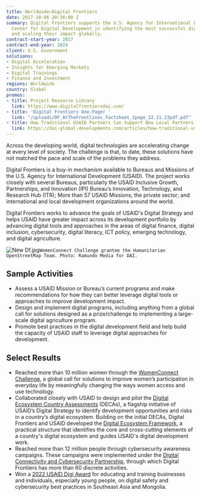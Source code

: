 ```yaml
---
title: Worldwide—Digital Frontiers
date: 2017-10-06 20:36:00 Z
summary: Digital Frontiers supports the U.S. Agency for International Development’s
  Center for Digital Development in identifying the most successful digital solutions
  and scaling their impact globally.
contract-start-year: 2017
contract-end-year: 2024
client: U.S. Government
solutions:
- Digital Acceleration
- Insights for Emerging Markets
- Digital Trainings
- Finance and Investment
regions: Worldwide
country: Global
promos:
- title: Project Resource Library
  link: https://www.digitalfrontiersdai.com/
- title: 'Digital Frontiers One-Pager '
  link: "/uploads/DF_AtTheFrontlines_Factsheet_1page_12.11.23pdf.pdf"
- title: How Traditional USAID Partners Can Support New Local Partners
  link: https://dai-global-developments.com/articles/how-traditional-usaid-partners-can-support-new-local-partners/
---
```


Across the developing world, digital technologies are accelerating change at every level of society. The challenge is that, to date, these solutions have not matched the pace and scale of the problems they address.

Digital Frontiers is a buy-in mechanism available to Bureaus and Missions of the U.S. Agency for International Development (USAID). The project works closely with several Bureaus, particularly the USAID Inclusive Growth, Partnerships, and Innovation (IPI) Bureau’s Innovation, Technology, and Research Hub (ITR); More than 57 USAID Missions; the private sector; and international and local development organizations around the world.

Digital Frontiers works to advance the goals of USAID's Digital Strategy and helps USAID have greater impact across its development portfolio by advancing digital tools and approaches in the areas of digital finance, digital inclusion, cybersecurity, digital literacy, ICT policy, emerging technology, and digital agriculture.

![New Df.jpg](/uploads/New%20Df.jpg)`WomenConnect Challenge grantee the Humanitarian OpenStreetMap Team. Photo: Ramundo Media for DAI.`

## Sample Activities

* Assess a USAID Mission or Bureau’s current programs and make recommendations for how they can better leverage digital tools or approaches to improve development impact.
* Design and implement digital programs, including anything from a global call for solutions designed as a prize/challenge to implementing a large-scale digital agriculture program.
* Promote best practices in the digital development field and help build the capacity of USAID staff to leverage digital approaches for development.

## Select Results

* Reached more than 10 million women through the [WomenConnect Challenge](https://www.womenconnectchallenge.org/), a global call for solutions to improve women’s participation in everyday life by meaningfully changing the ways women access and use technology.
* Collaborated closely with USAID to design and pilot the [Digital Ecosystem Country Assessments](https://www.usaid.gov/digital-strategy/implementation-tracks/track1-adopt-ecosystem/digital-ecosystem-country-assessments) (DECAs), a flagship initiative of USAID’s Digital Strategy to identify development opportunities and risks in a country’s digital ecosystem. Building on the initial DECAs, Digital Frontiers and USAID developed the [Digital Ecosystem Framework](https://www.usaid.gov/digital-development/digital-ecosystem-framework), a practical structure that identifies the core and cross-cutting elements of a country's digital ecosystem and guides USAID's digital development work.
* Reached more than 12 million people through cybersecurity awareness campaigns. These campaigns were implemented under the [Digital Connectivity and Cybersecurity Partnership](https://www.usaid.gov/digital-development/digital-connectivity-cybersecurity-partnership), through which Digital Frontiers has more than 60 discrete activities.
* Won a [2022 USAID Digi Award](https://www.usaid.gov/digital-development/digis/2022) for educating and training businesses and individuals, especially young people, on digital safety and cybersecurity best practices in Southeast Asia and Mongolia.
